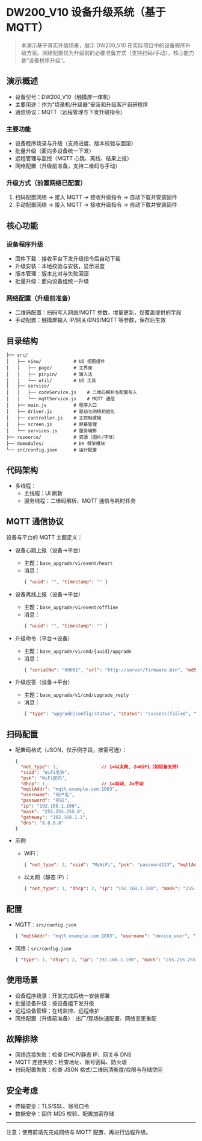 # **DW200_V10 设备升级系统（基于 MQTT）**

> 本演示基于真实升级场景，展示 DW200_V10 在实际项目中的设备程序升级方案。网络配置仅为升级前的必要准备方式（支持扫码/手动），核心能力是“设备程序升级”。

## 演示概述

- 设备型号：DW200_V10（触摸屏一体机）
- 主要用途：作为“烧录机/升级器”安装和升级客户自研程序
- 通信协议：MQTT（远程管理与下发升级指令）

### 主要功能
- 设备程序烧录与升级（支持进度、版本校验与回滚）
- 批量升级（面向多设备统一下发）
- 远程管理与监控（MQTT 心跳、离线、结果上报）
- 网络配置（升级前准备，支持二维码与手动）

### 升级方式（前置网络已配置）
1. 扫码配置网络 → 接入 MQTT → 接收升级指令 → 自动下载并安装固件
2. 手动配置网络 → 接入 MQTT → 接收升级指令 → 自动下载并安装固件

## 核心功能

### 设备程序升级
- 固件下载：接收平台下发升级指令后自动下载
- 升级安装：本地校验与安装，显示进度
- 版本管理：版本比对与失败回滚
- 批量升级：面向设备组统一升级

### 网络配置（升级前准备）
- 二维码配置：扫码写入网络/MQTT 参数，增量更新，仅覆盖提供的字段
- 手动配置：触摸屏输入 IP/网关/DNS/MQTT 等参数，保存后生效

## 目录结构

```
├── src/
│   ├── view/            # UI 视图组件
│   │   ├── page/        # 主界面
│   │   ├── pinyin/      # 输入法
│   │   └── util/        # UI 工具
│   ├── service/
│   │   ├── codeService.js    # 二维码解析与配置写入
│   │   └── mqttService.js    # MQTT 通信
│   ├── main.js          # 程序入口
│   ├── driver.js        # 驱动与网络初始化
│   ├── controller.js    # 主控制逻辑
│   ├── screen.js        # 屏幕管理
│   └── services.js      # 服务编排
├── resource/            # 资源（图片/字体）
├── dxmodules/           # DX 框架模块
└── src/config.json      # 运行配置
```

## 代码架构

- 多线程：
  - 主线程：UI 刷新
  - 服务线程：二维码解析、MQTT 通信与耗时任务

## MQTT 通信协议

设备与平台的 MQTT 主题定义：

- 设备心跳上报（设备→平台）
  - 主题：`base_upgrade/v1/event/heart`
  - 消息：
    ```json
    { "uuid": "", "timestamp": "" }
    ```

- 设备离线上报（设备→平台）
  - 主题：`base_upgrade/v1/event/offline`
  - 消息：
    ```json
    { "uuid": "", "timestamp": "" }
    ```

- 升级命令（平台→设备）
  - 主题：`base_upgrade/v1/cmd/{uuid}/upgrade`
  - 消息：
    ```json
    { "serialNo": "00001", "url": "http://server/firmware.bin", "md5": "abc123def456", "timestamp": "2024-01-01T12:00:00Z" }
    ```

- 升级应答（设备→平台）
  - 主题：`base_upgrade/v1/cmd/upgrade_reply`
  - 消息：
    ```json
    { "type": "upgrade|config|status", "status": "success|failed", "message": "描述", "timestamp": "2024-01-01T12:00:00Z" }
    ```

## 扫码配置

- 配置码格式（JSON，仅示例字段，按需可选）：
  ```json
  {
    "net_type": 1,                // 1=以太网, 2=WiFi（如设备支持）
    "ssid": "WiFi名称",
    "psk": "WiFi密码",
    "dhcp": 1,                    // 1=自动, 2=手动
    "mqttAddr": "mqtt.example.com:1883",
    "username": "用户名",
    "password": "密码",
    "ip": "192.168.1.100",
    "mask": "255.255.255.0",
    "gateway": "192.168.1.1",
    "dns": "8.8.8.8"
  }
  ```

- 示例
  - WiFi：
    ```json
    { "net_type": 2, "ssid": "MyWiFi", "psk": "password123", "mqttAddr": "mqtt.example.com:1883" }
    ```
  - 以太网（静态 IP）：
    ```json
    { "net_type": 1, "dhcp": 2, "ip": "192.168.1.100", "mask": "255.255.255.0", "gateway": "192.168.1.1", "dns": "8.8.8.8", "mqttAddr": "mqtt.example.com:1883" }
    ```

## 配置

- MQTT：`src/config.json`
  ```json
  { "mqttAddr": "mqtt.example.com:1883", "username": "device_user", "password": "device_pass" }
  ```
- 网络：`src/config.json`
  ```json
  { "type": 1, "dhcp": 2, "ip": "192.168.1.100", "mask": "255.255.255.0", "gateway": "192.168.1.1", "dns": "8.8.8.8" }
  ```

## 使用场景

- 设备程序烧录：开发完成后统一安装部署
- 批量设备升级：按设备组下发升级
- 远程设备管理：在线监控、远程维护
- 网络配置（升级前准备）：出厂/现场快速配置、网络变更重配

## 故障排除

- 网络连接失败：检查 DHCP/静态 IP、网关与 DNS
- MQTT 连接失败：检查地址、账号密码、防火墙
- 扫码配置失败：检查 JSON 格式/二维码清晰度/权限与存储空间

## 安全考虑

- 传输安全：TLS/SSL、账号口令
- 数据安全：固件 MD5 校验、配置加密存储

---

注意：使用前请先完成网络与 MQTT 配置，再进行远程升级。
